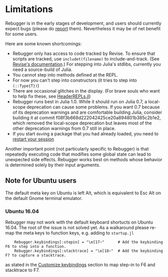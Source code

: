 # Limitations

Rebugger is in the early stages of development, and users should currently expect bugs (please do [report](https://github.com/timholy/Rebugger.jl/issues) them).
Nevertheless it may be of net benefit for some users.

Here are some known shortcomings:

- Rebugger only has access to code tracked by Revise.
  To ensure that scripts are tracked, use `includet(filename)` to include-and-track.
  (See [Revise's documentation](https://timholy.github.io/Revise.jl/stable/user_reference.html).)
  For stepping into Julia's stdlibs, currently you need a source-build of Julia.
- You cannot step into methods defined at the REPL.
- For now you can't step into constructors (it tries to step into `(::Type{T})`)
- There are occasional glitches in the display.
  (For brave souls who want to help fix these,
  see [HeaderREPLs.jl](https://github.com/timholy/HeaderREPLs.jl))
- Rebugger runs best in Julia 1.0. While it should run on Julia 0.7,
  a local-scope deprecation can cause some
  problems. If you want 0.7 because of its deprecation warnings and are comfortable
  building Julia, consider building it at commit
  f08f3b668d222042425ce20a894801b385c2b1e2, which removed the local-scope deprecation
  but leaves most of the other deprecation warnings from 0.7 still in place.
- If you start `dev`ing a package that you had already loaded, you need to [restart
  your session](https://github.com/timholy/Revise.jl/issues/146)

Another important point (not particularly specific to Rebugger) is that
repeatedly executing code that modifies some global state
can lead to unexpected side effects.
Rebugger works best on methods whose behavior is determined solely by their input
arguments.

## Note for Ubuntu users

The default meta key on Ubuntu is left Alt, which is equivalent to Esc Alt on the default Gnome terminal emulator. 

### Ubuntu 16.04

Rebugger may not work with the default keyboard shortucts on Ubuntu 16.04. The root of the issue is not solved yet. As a walkaround please re-map the meta keys to function keys, e.g. adding to `startup.jl`

```
    Rebugger.keybindings[:stepin] = "\e[17~"      # Add the keybinding F6 to step into a function.
    Rebugger.keybindings[:stacktrace] = "\e[18~"  # Add the keybinding F7 to capture a stacktrace.
``` 
as stated in the [Customize keybindings](@ref) section to map step-in to F6 and stacktrace to F7.


